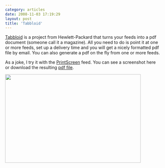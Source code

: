 ```yaml
---
category: articles
date: 2008-11-03 17:19:29
layout: post
title: 'Tabbloid'
---
```


<p><a href="http://www.tabbloid.com/">Tabbloid</a> is a project from Hewlett-Packard that turns your  feeds into a pdf document (someone call it a magazine). All you need to do is point it at one or more feeds, set up a delivery time and you will get a nicely formatted pdf file by email. You can also generate a pdf on the fly from one or more feeds.</p>

<p>As a joke, I try it with the <a href="http://www.prt.sc/">PrintScreen</a> feed. You can see a screenshot here or download the resulting  <a href="https://joaobordalo.com/images/static/blog/prtsc.pdf">pdf file</a>.</p>

<p><a href="https://joaobordalo.com/images/static/blog/tabbloid.png"><img width="440" height="289" src="https://joaobordalo.com/images/static/blog/tabbloid.png"></a></p>
